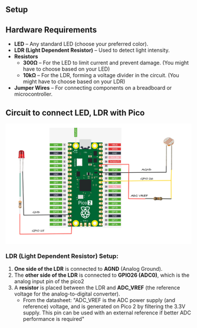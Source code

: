 ## Setup

## Hardware Requirements

- **LED** – Any standard LED (choose your preferred color).
- **LDR (Light Dependent Resistor)** – Used to detect light intensity.
- **Resistors**
  - **300Ω** – For the LED to limit current and prevent damage. (You might have to choose based on your LED)
  - **10kΩ** – For the LDR, forming a voltage divider in the circuit. (You might have to choose based on your LDR)
- **Jumper Wires** – For connecting components on a breadboard or microcontroller.


## Circuit to connect LED, LDR with Pico 

<img style="display: block; margin: auto;" alt="pico2" src="./images/ldr-pico-led-circuit.jpg"/>

### LDR (Light Dependent Resistor) Setup:
1. **One side of the LDR** is connected to **AGND** (Analog Ground).
2. The **other side of the LDR** is connected to **GPIO26 (ADC0)**, which is the analog input pin of the pico2
3. A **resistor** is placed between the LDR and **ADC_VREF** (the reference voltage for the analog-to-digital converter).
    - From the datasheet: "ADC_VREF is the ADC power supply (and reference) voltage, and is generated on Pico 2 by filtering the 3.3V supply. This pin can be used with an external reference if better ADC performance is required"
